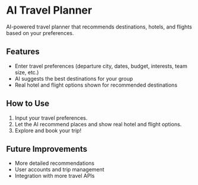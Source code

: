 # AI Travel Planner

AI-powered travel planner that recommends destinations, hotels, and flights based on your preferences.

## Features
- Enter travel preferences (departure city, dates, budget, interests, team size, etc.)
- AI suggests the best destinations for your group
- Real hotel and flight options shown for recommended destinations

## How to Use
1. Input your travel preferences.
2. Let the AI recommend places and show real hotel and flight options.
3. Explore and book your trip!

## Future Improvements
- More detailed recommendations
- User accounts and trip management
- Integration with more travel APIs
